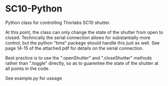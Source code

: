 # SC10-Python
Python class for controlling Thorlabs SC10 shutter.

At this point, the class can only change the state of the shutter from open to closed. Technically the serial connection allows for substantially more control, but the python "time" package should handle this just as well. See page 14-15 of the attached pdf for details on the serial connection.

Best practice is to use the ".openShutter" and ".closeShutter" methods rather than ".toggle" directly, so as to guarentee the state of the shutter at all points in the code.

See example.py for useage
